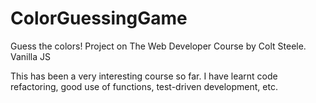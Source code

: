 # ColorGuessingGame
Guess the colors! Project on The Web Developer Course by Colt Steele. Vanilla JS

This has been a very interesting course so far. I have learnt code refactoring, good use of functions, test-driven development, etc.
